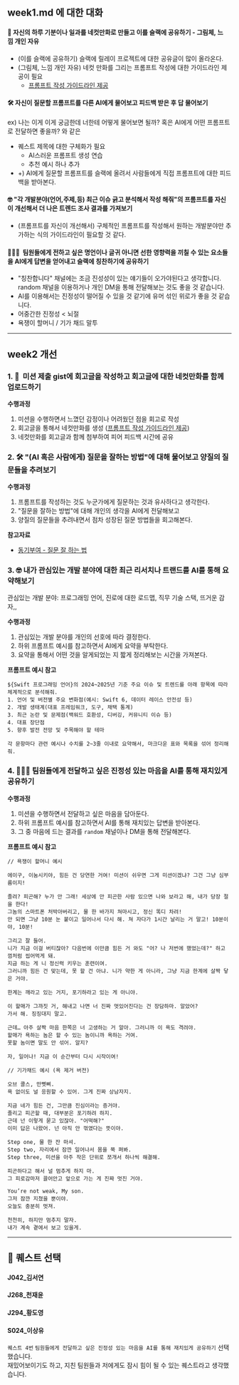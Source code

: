 ## week1.md 에 대한 대화

#### 🎨 자신의 하루 기분이나 일과를 네컷만화로 만들고 이를 슬랙에 공유하기 - 그림체, 느낌 개인 자유

- (이를 슬랙에 공유하기) 슬랙에 릴레이 프로젝트에 대한 공유글이 많이 올라온다.
- (그림체, 느낌 개인 자유) 네컷 만화를 그리는 프롬프트 작성에 대한 가이드라인 제공이 필요
  - [프롬프트 작성 가이드라인 제공](https://brunch.co.kr/@1212ac31a500435/283)

####  🛠️ 자신이 질문할 프롬프트를 다른 AI에게 물어보고 피드백 받은 후 답 물어보기
  ex) 나는 이게 이게 궁금한데 너한테 어떻게 물어보면 될까? 혹은 AI에게 어떤 프롬프트로 전달하면 좋을까? 와 같은

- 퀘스트 제목에 대한 구체화가 필요
  - AI스러운 프롬프트 생성 연습
  - 추천 예시 하나 추가
- +) AI에게 질문할 프롬프트를 슬랙에 올려서 사람들에게 직접 프롬프트에 대한 피드백을 받아본다.

####  🤓 "각 개발분야(언어,주제,등) 최근 이슈 긁고 분석해서 작성 해줘"의 프롬프트를 자신이 개선해서 더 나은 트렌드 조사 결과를 가져보기

- (프롬프트를 자신이 개선해서) 구체적인 프롬프트를 작성해서 원하는 개발분야만 추가하는 식의 가이드라인이 필요할 것 같다.

####  🙇🏻‍♂️  팀원들에게 전하고 싶은 명언이나 글귀 아니면 선한 영향력을 끼칠 수 있는 요소들을 AI에게 답변을 얻어내고 슬랙에 칭찬하기에 공유하기

- "칭찬합니다" 채널에는 조금 진성성이 있는 얘기들이 오가야된다고 생각합니다. random 채널을 이용하거나 개인 DM을 통해 전달해보는 것도 좋을 것 같습니다.
- AI를 이용해서는 진정성이 떨어질 수 있을 것 같기에 유머 섞인 위로가 좋을 것 같습니다. 
- 어중간한 진정성 < 뇌절 
- 욕쟁이 할머니 / 기가 채드 말투

____

## week2 개선

### 1. 🎨  미션 제출 gist에 회고글을 작성하고 회고글에 대한 네컷만화를 함께 업로드하기

**수행과정**
1. 미션을 수행하면서 느꼈던 감정이나 어려웠던 점을 회고로 작성
2. 회고글을 통해서 네컷만화를 생성 ([프롬프트 작성 가이드라인 제공](https://brunch.co.kr/@1212ac31a500435/283))
3. 네컷만화를 회고글과 함께 첨부하여 피어 피드백 시간에 공유


### 2. 🛠️ "(AI 혹은 사람에게) 질문을 잘하는 방법"에 대해 물어보고 양질의 질문들을 추려보기

**수행과정**
1. 프롬프트를 작성하는 것도 누군가에게 질문하는 것과 유사하다고 생각한다.
2. "질문을 잘하는 방법"에 대해 개인의 생각을 AI에게 전달해보고
3. 양질의 질문들을 추려내면서 점차 성장된 질문 방법들을 회고해본다.

**참고자료**
- [동기부여 - 질문 잘 하는 법](https://www.youtube.com/watch?v=L2p1mdpxD5w)

### 3. 🤓 내가 관심있는 개발 분야에 대한 최근 리서치나 트랜드를 AI를 통해 요약해보기
관심있는 개발 분야: 프로그래밍 언어, 진로에 대한 로드맵, 직무 기술 스택, 뜨거운 감자,,

**수행과정**
1. 관심있는 개발 분야를 개인의 선호에 따라 결정한다.
2. 하위 프롬프트 예시를 참고하면서 AI에게 요약을 부탁한다.
3. 요약을 통해서 어떤 것을 알게되었는 지 짧게 정리해보는 시간을 가져본다.

**프롬프트 예시 참고**
```
${Swift 프로그래밍 언어}의 2024~2025년 기준 주요 이슈 및 트렌드를 아래 항목에 따라 체계적으로 분석해줘.
1. 언어 및 버전별 주요 변화점(예시: Swift 6, 데이터 레이스 안전성 등)
2. 개발 생태계(대표 프레임워크, 도구, 채택 통계)
3. 최근 논란 및 문제점(백워드 호환성, 디버깅, 커뮤니티 이슈 등)
4. 대표 장단점
5. 향후 발전 전망 및 주목해야 할 테마

각 문항마다 관련 예시나 수치를 2~3줄 이내로 요약해서, 마크다운 표와 목록을 섞어 정리해줘.
```

### 4. 🙇🏻‍♂️ 팀원들에게 전달하고 싶은 진정성 있는 마음을 AI를 통해 재치있게 공유하기

**수행과정**
1. 미션을 수행하면서 전달하고 싶은 마음을 담아둔다.
2. 하위 프롬프트 예시를 참고하면서 AI를 통해 재치있는 답변을 받아본다.
3. 그 중 마음에 드는 결과를 `random` 채널이나 DM을 통해 전달해본다.

**프롬프트 예시 참고**
```
// 욕쟁이 할머니 예시

에이구, 이눔시키야, 힘든 건 당연한 거여! 미션이 쉬우면 그게 미션이겠냐? 그건 그냥 심부름이지!

졸려? 피곤해? 누가 안 그래! 세상에 안 피곤한 사람 있으면 나와 보라고 해, 내가 당장 절을 한다!
그놈의 스마트폰 처박아버리고, 물 한 바가지 쳐마시고, 정신 똑디 차려!
안 되면 그냥 10분 눈 붙이고 일어나서 다시 해. 쳐 자다가 1시간 날리는 거 말고! 10분이야, 10분!

그리고 잘 들어.
니가 지금 이걸 버티잖아? 다음번에 이만큼 힘든 거 와도 "어? 나 저번에 했었는데?" 하고 껌처럼 씹어먹게 돼.
지금 하는 게 니 정신력 키우는 훈련이여.
그러니까 힘든 건 맞는데, 못 할 건 아냐. 니가 약한 게 아니라, 그냥 지금 한계에 살짝 닿은 거야.

한계는 깨라고 있는 거지, 포기하라고 있는 게 아니야.

이 할매가 그까짓 거, 해내고 나면 너 진짜 멋있어진다는 건 장담하마. 알았어?
가서 해. 징징대지 말고.

근데… 아주 살짝 마음 한쪽은 너 고생하는 거 알아. 그러니까 이 욕도 격려야.
할매가 욕하는 놈은 할 수 있는 놈이니까 욕하는 거여.
못할 놈이면 말도 안 섞어. 알지?

자, 일어나! 지금 이 순간부터 다시 시작이여!
```
```
// 기가채드 예시 (욕 제거 버전)

오브 콜스, 만삣삐.
욕 없이도 널 응원할 수 있어. 그게 진짜 상남자지.

지금 네가 힘든 건, 그만큼 진심이라는 증거야.
졸리고 피곤할 때, 대부분은 포기하려 하지.
근데 넌 이렇게 묻고 있잖아. "어떡해?"
이미 답은 나왔어. 넌 아직 안 꺾였다는 뜻이야.

Step one, 물 한 잔 마셔.
Step two, 자리에서 잠깐 일어나서 몸을 쭉 펴봐.
Step three, 미션을 아주 작은 단위로 쪼개서 하나씩 해결해.

피곤하다고 해서 널 멈추게 하지 마.
그 피로감마저 끌어안고 앞으로 가는 게 진짜 멋진 거야.

You’re not weak, My son.
그저 잠깐 지쳤을 뿐이야.
오늘도 충분히 멋져.

천천히, 하지만 멈추지 말자.
내가 계속 곁에서 보고 있을게.
```
---

## 👾 퀘스트 선택
#### J042_김서연
#### J268_천재윤
#### J294_황도영
#### S024_이상유
`퀘스트 4번` `팀원들에게 전달하고 싶은 진정성 있는 마음을 AI를 통해 재치있게 공유하기` 선택했습니다.  
재밌어보이기도 하고, 지친 팀원들과 저에게도 잠시 힘이 될 수 있는 퀘스트라고 생각했습니다.
